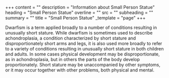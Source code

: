 +++
content = ""
description = "Information about Small Person Statue"
heading = "Small Person Statue"
overline = ""
src = ""
subheading = ""
summary = ""
title = "Small Person Statue"
_template = "page"
+++

Dwarfism is a term applied broadly to a number of conditions resulting in unusually short stature. While dwarfism is sometimes used to describe achondroplasia, a condition characterized by short stature and disproportionately short arms and legs, it is also used more broadly to refer to a variety of conditions resulting in unusually short stature in both children and adults. In some cases physical development may be disproportionate, as in achondroplasia, but in others the parts of the body develop proportionately. Short stature may be unaccompanied by other symptoms, or it may occur together with other problems, both physical and mental.
